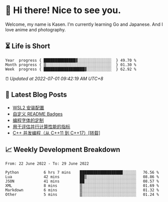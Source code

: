 <h1>👋 Hi there! Nice to see you.</h1>

Welcome, my name is Kasen. I’m currently learning Go and Japanese. And I love anime and photography.


## ⏳ Life is Short

<!-- Start of Time Progress Bar -->
``` text
Year  progress { ██████████████▓░░░░░░░░░░░░░░░  } 49.70 %
Month progress { ▒░░░░░░░░░░░░░░░░░░░░░░░░░░░░░  } 01.30 %
Week  progress { ██████████████████▓░░░░░░░░░░░  } 62.92 %
```

⏰ *Updated at 2022-07-01 09:42:19 AM UTC+8*

<!-- End of Time Progress Bar -->

## 📝 Latest Blog Posts

<!-- BLOG-POST-LIST:START -->
- [WSL2 安装配置](https://blog.imkasen.com/wsl2-config.html)
- [自定义 README Badges](https://blog.imkasen.com/custom-readme-badges.html)
- [编程字体的定制](https://blog.imkasen.com/coding-fonts-configuration.html)
- [用于评估并行计算性能的指标](https://blog.imkasen.com/parallel-performance-metrics.html)
- [C++ 并发编程（从 C++11 到 C++17）[转载]](https://blog.imkasen.com/cpp-concurrency.html)
<!-- BLOG-POST-LIST:END -->

## 📈 Weekly Development Breakdown

<!--START_SECTION:waka-->

```text
From: 22 June 2022 - To: 29 June 2022

Python           6 hrs 7 mins    ███████████████████░░░░░░   76.56 %
Lua              42 mins         ██▒░░░░░░░░░░░░░░░░░░░░░░   08.86 %
JSON             41 mins         ██░░░░░░░░░░░░░░░░░░░░░░░   08.57 %
XML              8 mins          ▒░░░░░░░░░░░░░░░░░░░░░░░░   01.69 %
Markdown         6 mins          ▒░░░░░░░░░░░░░░░░░░░░░░░░   01.32 %
Other            5 mins          ▒░░░░░░░░░░░░░░░░░░░░░░░░   01.24 %
```

<!--END_SECTION:waka-->
